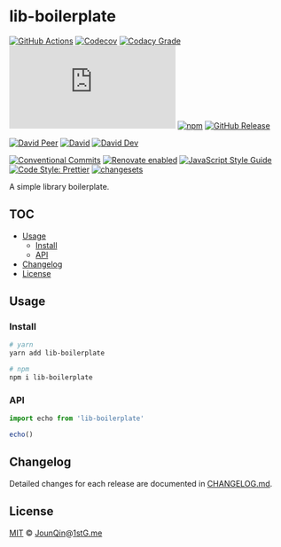 # lib-boilerplate

[![GitHub Actions](https://github.com/rx-ts/lib-boilerplate/workflows/CI/badge.svg)](https://github.com/rx-ts/lib-boilerplate/actions/workflows/ci.yml)
[![Codecov](https://img.shields.io/codecov/c/github/rx-ts/lib-boilerplate.svg)](https://codecov.io/gh/rx-ts/lib-boilerplate)
[![Codacy Grade](https://img.shields.io/codacy/grade/f2cec506ecf446aca3769c402e0a104e)](https://www.codacy.com/gh/rx-ts/lib-boilerplate)
[![type-coverage](https://img.shields.io/badge/dynamic/json.svg?label=type-coverage&prefix=%E2%89%A5&suffix=%&query=$.typeCoverage.atLeast&uri=https%3A%2F%2Fraw.githubusercontent.com%2Frx-ts%2Flib-boilerplate%2Fmain%2Fpackage.json)](https://github.com/plantain-00/type-coverage)
[![npm](https://img.shields.io/npm/v/lib-boilerplate.svg)](https://www.npmjs.com/package/lib-boilerplate)
[![GitHub Release](https://img.shields.io/github/release/rx-ts/lib-boilerplate)](https://github.com/rx-ts/lib-boilerplate/releases)

[![David Peer](https://img.shields.io/david/peer/rx-ts/lib-boilerplate.svg)](https://david-dm.org/rx-ts/lib-boilerplate?type=peer)
[![David](https://img.shields.io/david/rx-ts/lib-boilerplate.svg)](https://david-dm.org/rx-ts/lib-boilerplate)
[![David Dev](https://img.shields.io/david/dev/rx-ts/lib-boilerplate.svg)](https://david-dm.org/rx-ts/lib-boilerplate?type=dev)

[![Conventional Commits](https://img.shields.io/badge/conventional%20commits-1.0.0-yellow.svg)](https://conventionalcommits.org)
[![Renovate enabled](https://img.shields.io/badge/renovate-enabled-brightgreen.svg)](https://renovatebot.com)
[![JavaScript Style Guide](https://img.shields.io/badge/code_style-standard-brightgreen.svg)](https://standardjs.com)
[![Code Style: Prettier](https://img.shields.io/badge/code_style-prettier-ff69b4.svg)](https://github.com/prettier/prettier)
[![changesets](https://img.shields.io/badge/maintained%20with-changesets-176de3.svg)](https://github.com/atlassian/changesets)

A simple library boilerplate.

## TOC <!-- omit in toc -->

- [Usage](#usage)
  - [Install](#install)
  - [API](#api)
- [Changelog](#changelog)
- [License](#license)

## Usage

### Install

```sh
# yarn
yarn add lib-boilerplate

# npm
npm i lib-boilerplate
```

### API

```js
import echo from 'lib-boilerplate'

echo()
```

## Changelog

Detailed changes for each release are documented in [CHANGELOG.md](./CHANGELOG.md).

## License

[MIT][] © [JounQin][]@[1stG.me][]

[1stg.me]: https://www.1stg.me
[jounqin]: https://GitHub.com/JounQin
[mit]: http://opensource.org/licenses/MIT
